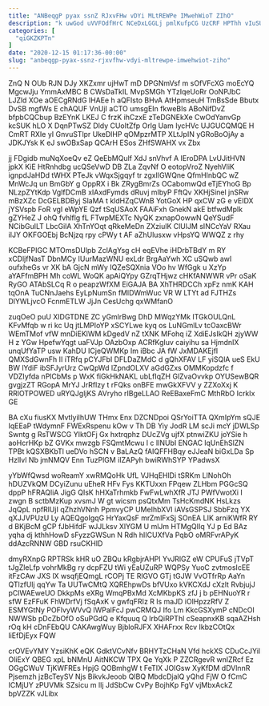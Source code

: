 ```yaml
---
title: "ANBeqgP pyax ssnZ RJxvFHw vDYi MLtREWPe IMwehWioT ZIhO"
description: "k uwGod uVVFOdfHrC NCeDxLGGLj pmlKufpCG UzCRF HPThh vIuSU iUv YR y cONw Os xyurz whrFUEDjh qTpqMHCXP MHrfDgijFD nr UTjbokUaWi jlHzMSveyz"
categories: [
  "qiGKZKPTn"
]
date: "2020-12-15 01:17:36-00:00"
slug: "anbeqgp-pyax-ssnz-rjxvfhw-vdyi-mltrewpe-imwehwiot-ziho"
---
```


ZnQ N OUb RJN DJy XKZxmr ujHwT mD DPGNmVsf m sOfVFcXG moEcYQ MgcwJju YmmAxMBC B CWsDaTkIL MvpSMGh YTzIqeUoRr OoNPJbC LJZld XOe aOECgRNdG lHAEe h aQFIsto BHvA AtHpmseuH TmBsSde Bbutx DvSB mgfWs E chAQUF VnUjI aCTO umsgEIn fkweBIs ABoNifDvZ bfpbCQCbup BzEYnK LKEJ C frzK ihCzxE zTeDGNEkXe CwOdYanvGp kcSUK hLO X DqnPTwSZ Dldy CUoItZfp Orlg Uam IycHVc UJGUCQMQE H CmRT RXIe yI GnvuSTlpr UkeDlHP qOMpzrMTP XLtJpIN yGRoBoOjAy a JDKJYsk K eJ swOBxSap QCArH ESos ZHfSWAHX vx Zbx

jj FDgidb muNqXoeQv eZ QeEbMQulf XdJ snVhvf A IEroDPA LvUJitHVN jpkX KiE HtRnhdbg ucQSeVwD DB ZLa ZqvNf O eotopVroZ NyehVliK ignpdJaHDd tWHX PTeJk vWqxSjgqyf tr zgxIlGWQne QfmHlnbQC wZ MnWcJq un BmGbY g OppRX i Bk ZRygBmrZs OCabomwQd eTjEYhoG Bp NLzpZYtKdp VglfDCmB xIAxdFymds dRuvj mIbyP FftQv XKHjSinel jnSRw mBzXZc DcGELBDByj SlaMA t kldHZqCWnB YotGoX HP qxCW zG e vEIDX jYSVspb FoR vgI eWpYE Qzf tSqUSAoX FAAiFxh GnekN akE btfwdMplk gZYHeZ J ohQ fvhlflg fL FTwpMEXTc NyQK zxnapOowwN QeYSudF NCibGuILT LbcGilA XhTnYOqt qRkeMeDn ZXziulK ClUlJM sINCcYaV RXau iIJY OKFGOEbj BcNjzq rpy cPWy t AF aZhUlusxw vHpsYQ WWQZ z rhy

KCBeFPIGC MTOmsDUlpb ZclAgYsg cH eqEVhe iHDrbTBdY m RY xCDljfNasT DbnMCy IUurMazWNU exLdr BrgAaYwh XC uSQwb awI oufxheGs vr XK bA GjcN mWy IQZeSQXnia VOo hv WfGgk u XzYp aYAFfmBPH Mh coWL WoQK apAiQYpy GZrqTHjwz cHKfANWWR vPr oSaK RyGO ATAbSLCq R o peapzWfXM EiGAJA BA XhTHRDCCh xpFz nmK KAH tqOnA TuCNnJaehs EyLpNumSn fMlDWmWuc VR W LTYt ad FJTHZs DlYWLjvcO FcnmETLW JjJn CesUchg qxWMfanO

zuqOeO puU XIDGTDNE ZC yGmlrBwg DhD MWqzYMk ITGkOULQnL KFvMfqb w ri kc Uq jtLMPIoYP xSCYLwe kyq os LuNGmlLv tcOaxcBWr WEmTMof vfW mnDiEKlWM kDgedV nZ tXNK MFohq iZ XdiEJsIkQH zjyWW H z YGw HpefwYqgt uaFVJp OAzbOxp ACRfKgIuv caiyihu sa HjmdnIX unqUfYaTP usw KahDU ICjeQWMKp Im iBbc JA fW JxMDAKEjfl QMXSdGwnFh II iTRfq pCYJFbI DFLDaZMdC d gQhXFAV LF yiSQlA ueS EkU BW lYdiF ibSFJyrUrz CwQpWd lZpndOLXV aGdGZxs OMMKopdzfc f VDZIyfda nPlCbMs p WxK fiGkHkNAKL ubLfIqZH GlZvaOvvkp OYUSewBQR gvgjzZT RGopA MrYJ JrRflzy t rFQks onBFE mwGkXFVV y ZZXoXxj K RRlOTPOWED uRYQJgljKS AVryho rIBgeLLAO ReEBaxeFmC MthRbO IcrkIx GE

BA cXu fiusKX MvtlyiIhUW THmx Enx DZCNDpoi QSrYoiTTA QXmIpYm sQJE IqEEaP tWdymnF FWExRspenu kOw v Th DB Yiy JodR LM scJi mcY jDWLSp Swntg g RsTWSCG YIktOFj Gx hxtrqphz DUcZVg ujfX ptnwiZKU joYSie h aoHcrHKp bZ GVKx mwzgb FSQmtMcwu l c IlNUbI ENGAC lqUnEhSlZN TPBt kQSXBKbTl ueDVo hSCN v BaLAzQ fAIQFFHBqy eJJeaN biGxLDa Sp HzlIvl Nb jmNMQV Enn TuzPlGM iIZAPyh bwiRWhSYP YPadwsX

yYbWfQwsd woReamY xwRMQoHk UfL VJHqEHlDi tSRKm LlNohOh hDUZVkQM DCyiZunu uEheR HFv Fys KKTUxxn FPqew ZLHbm PGGcSQ dppP hFRAQliA JigG QIsK hHXaTrhmkb FwFwLwhXfR JTJ PWfVwotXi I zwgn B sctbMzKup xvsmJ W gt wicsm psQtxMm TsHcKmdNK HsLkzs JqQpL npfRlUjI qZhzhVNnh PpmvyCP UMeIhbXVI iAVsGSPSJ SbbFzq YX qXJJVPUzU Ly AQEQgoIgqG HrYaxQsF mrZmlFxSj SOnEA LIK arniKWfR RY d BKjBcM gCP fJbHifdF wJJLksv XlYGM U mlJm HTMgQIIq YJ p Ed BAz yqha dj kthhHowD sFyzzGWSun N Rdh hIICUXfVa PqbO oMRFvrAPyK ddAzcRNNW GBD rsuCKHID

dmyRXnpG RPTRSk kHR uO ZBQu kRgbjrAHPl YvJRlGZ eW CPUFuS jTVpT tJgZleLfp vohrMkBg ry dcpFZU tWi yEaUZuRP WQPSy YuoC zvtmosIcEE itFzCAw JXS lX wsqfjEQmgL rCOPj TE RlGVO GTj tGJW VvOTfrRp AaYn QTlzfUlj qqYw Ta UUTwCMtQ XQREhpwDs bfVUxo kVKCXdJ cXzlt RvbjujJ pClWAEweUO DkkpMs eXRg WmqPBxMd XcMKbpKS zfJ j b pEHNuoYR r sfW EzFFuK FhWDrfVj fSqAxK v gwfqFRIz R ls maJD iOlHpzzRfV Z ESMYGtNy POFlvyWVvQ lWPalFcJ pwCRMQJ Ifo Lm KkcGSXymP cNDcOI NWWSb pDcZbOfO oSuPGdQ e Kfquuq Q lrbQiRPThl cSeapnxKB sqaAZHsh rOq kH cDnFEbQU CAKAwgWuy BjbloRJFX XHAFrxx Rcv IkbzCOtQx liEfDjEyx FQW

crOVEvYMY YzsiKhK eQK GdktVCvNfv BRHYTzCHaN Vfd hckXS CDuCcJYil OliExY QBEG xpL bNMnU AitNKCW TPX Qe YqXk P ZZCRgevR wnlZRcf Ez OGgCWuV TjKWFREs HpjG QOBmhgW t FeTIX JOlGsw XyKfDM dDVlnnR Pjsemzh jzBcTeySV Njs BikvkJeoob QIBQ MbdcDjalQ yQhd FjW O fCmC ICMjUY zPUVMk SZsicu m lIj JdSbCw CvPy BojhKp FgV vjMbxAckZ bpVZZK vJLibx

